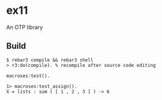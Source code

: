 ex11
=====

An OTP library

Build
-----

    $ rebar3 compile && rebar3 shell
	> r3:do(compile). % recompile after source code editing 
	
```
macroses:test().

1> macroses:test_assign().
X = lists : sum ( [ 1 , 2 , 3 ] ) -> 6
```	